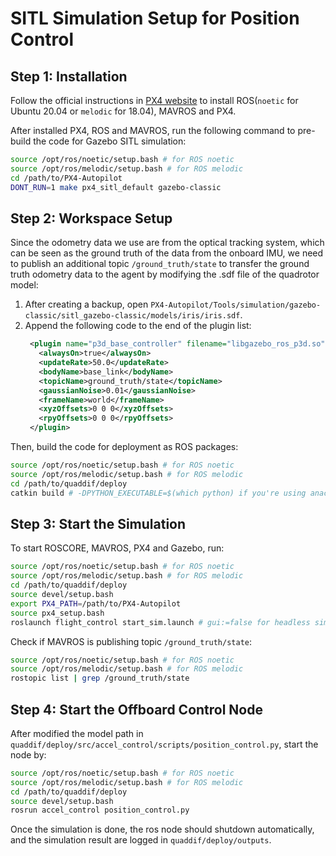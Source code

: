 # SITL Simulation Setup for Position Control

## Step 1: Installation

Follow the official instructions in [PX4 website](https://docs.px4.io/main/en/ros/mavros_installation.html) to install ROS(`noetic` for Ubuntu 20.04 or `melodic` for 18.04), MAVROS and PX4.

After installed PX4, ROS and MAVROS, run the following command to pre-build the code for Gazebo SITL simulation:

```bash
source /opt/ros/noetic/setup.bash # for ROS noetic
source /opt/ros/melodic/setup.bash # for ROS melodic
cd /path/to/PX4-Autopilot
DONT_RUN=1 make px4_sitl_default gazebo-classic
```

## Step 2: Workspace Setup

Since the odometry data we use are from the optical tracking system, which can be seen as the ground truth of the data from the onboard IMU, we need to publish an additional topic `/ground_truth/state` to transfer the ground truth odometry data to the agent by modifying the .sdf file of the quadrotor model:

1. After creating a backup, open `PX4-Autopilot/Tools/simulation/gazebo-classic/sitl_gazebo-classic/models/iris/iris.sdf`.
2. Append the following code to the end of the plugin list:
   ```xml
    <plugin name="p3d_base_controller" filename="libgazebo_ros_p3d.so">
      <alwaysOn>true</alwaysOn>
      <updateRate>50.0</updateRate>
      <bodyName>base_link</bodyName>
      <topicName>ground_truth/state</topicName>
      <gaussianNoise>0.01</gaussianNoise>
      <frameName>world</frameName>
      <xyzOffsets>0 0 0</xyzOffsets>
      <rpyOffsets>0 0 0</rpyOffsets>
    </plugin>
   ```

Then, build the code for deployment as ROS packages:
```bash
source /opt/ros/noetic/setup.bash # for ROS noetic
source /opt/ros/melodic/setup.bash # for ROS melodic
cd /path/to/quaddif/deploy
catkin build # -DPYTHON_EXECUTABLE=$(which python) if you're using anaconda venv
```

## Step 3: Start the Simulation

To start ROSCORE, MAVROS, PX4 and Gazebo, run:
```bash
source /opt/ros/noetic/setup.bash # for ROS noetic
source /opt/ros/melodic/setup.bash # for ROS melodic
cd /path/to/quaddif/deploy
source devel/setup.bash
export PX4_PATH=/path/to/PX4-Autopilot
source px4_setup.bash
roslaunch flight_control start_sim.launch # gui:=false for headless simulation
```

Check if MAVROS is publishing topic `/ground_truth/state`:
```bash
source /opt/ros/noetic/setup.bash # for ROS noetic
source /opt/ros/melodic/setup.bash # for ROS melodic
rostopic list | grep /ground_truth/state
```

## Step 4: Start the Offboard Control Node

After modified the model path in `quaddif/deploy/src/accel_control/scripts/position_control.py`, start the node by:
```bash
source /opt/ros/noetic/setup.bash # for ROS noetic
source /opt/ros/melodic/setup.bash # for ROS melodic
cd /path/to/quaddif/deploy
source devel/setup.bash
rosrun accel_control position_control.py
```

Once the simulation is done, the ros node should shutdown automatically, and the simulation result are logged in `quaddif/deploy/outputs`.